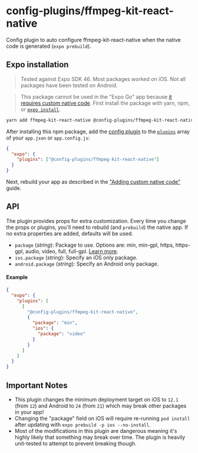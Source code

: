 # config-plugins/ffmpeg-kit-react-native

Config plugin to auto configure ffmpeg-kit-react-native when the native code is generated (`expo prebuild`).

## Expo installation

> Tested against Expo SDK 46. Most packages worked on iOS. Not all packages have been tested on Android.

> This package cannot be used in the "Expo Go" app because [it requires custom native code](https://docs.expo.io/workflow/customizing/).
> First install the package with yarn, npm, or [`expo install`](https://docs.expo.io/workflow/expo-cli/#expo-install).

```sh
yarn add ffmpeg-kit-react-native @config-plugins/ffmpeg-kit-react-native
```

After installing this npm package, add the [config plugin](https://docs.expo.io/guides/config-plugins/) to the [`plugins`](https://docs.expo.io/versions/latest/config/app/#plugins) array of your `app.json` or `app.config.js`:

```json
{
  "expo": {
    "plugins": ["@config-plugins/ffmpeg-kit-react-native"]
  }
}
```

Next, rebuild your app as described in the ["Adding custom native code"](https://docs.expo.io/workflow/customizing/) guide.

## API

The plugin provides props for extra customization. Every time you change the props or plugins, you'll need to rebuild (and `prebuild`) the native app. If no extra properties are added, defaults will be used.

- `package` (_string_): Package to use. Options are: min, min-gpl, https, https-gpl, audio, video, full, full-gpl. [Learn more](https://github.com/tanersener/ffmpeg-kit/tree/main/react-native#211-package-names).
- `ios.package` (_string_): Specify an iOS only package.
- `android.package` (_string_): Specify an Android only package.

#### Example

```json
{
  "expo": {
    "plugins": [
      [
        "@config-plugins/ffmpeg-kit-react-native",
        {
          "package": "min",
          "ios": {
            "package": "video"
          }
        }
      ]
    ]
  }
}
```

## Important Notes

- This plugin changes the minimum deployment target on iOS to `12.1` (from `12`) and Android to `24` (from `21`) which may break other packages in your app!
- Changing the "package" field on iOS will require re-running `pod install` after updating with `expo prebuild -p ios --no-install`.
- Most of the modifications in this plugin are dangerous meaning it's highly likely that something may break over time. The plugin is heavily unit-tested to attempt to prevent breaking though.
